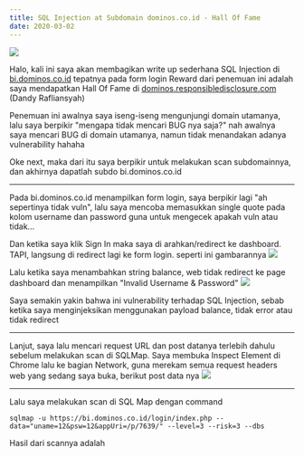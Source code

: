 ```yaml
---
title: SQL Injection at Subdomain dominos.co.id - Hall Of Fame
date: 2020-03-02
---
```


![](https://buayalaut.co/files/Screenshot_109.png)

Halo, kali ini saya akan membagikan write up sederhana SQL Injection di [bi.dominos.co.id](https://bi.dominos.co.id) tepatnya pada form login
Reward dari penemuan ini adalah saya mendapatkan Hall Of Fame di [dominos.responsibledisclosure.com](https://dominos.responsibledisclosure.com/hc/en-us/articles/360001378594-Acknowledgments)
(Dandy Rafliansyah)

Penemuan ini awalnya saya iseng-iseng mengunjungi domain utamanya, lalu saya berpikir "mengapa tidak mencari BUG nya saja?" nah awalnya saya mencari BUG di domain utamanya, namun tidak menandakan adanya vulnerability hahaha

Oke next, maka dari itu saya berpikir untuk melakukan scan subdomainnya, dan akhirnya dapatlah subdo bi.dominos.co.id

___

Pada bi.dominos.co.id menampilkan form login, saya berpikir lagi "ah sepertinya tidak vuln", lalu saya mencoba memasukkan single quote pada kolom username dan password guna untuk mengecek apakah vuln atau tidak...

Dan ketika saya klik Sign In maka saya di arahkan/redirect ke dashboard. TAPI, langsung di redirect lagi ke form login. seperti ini gambarannya
![](https://buayalaut.co/files/dominos1.png)

Lalu ketika saya menambahkan string balance, web tidak redirect ke page dashboard dan menampilkan "Invalid Username & Password"
![](https://buayalaut.co/files/dominos2.png)

Saya semakin yakin bahwa ini vulnerability terhadap SQL Injection, sebab ketika saya menginjeksikan menggunakan payload balance, tidak error atau tidak redirect

___

Lanjut, saya lalu mencari request URL dan post datanya terlebih dahulu sebelum melakukan scan di SQLMap.
Saya membuka Inspect Element di Chrome lalu ke bagian Network, guna merekam semua request headers web yang sedang saya buka, berikut post data nya
![](https://buayalaut.co/files/dominos3.png)

___

Lalu saya melakukan scan di SQL Map dengan command

```
sqlmap -u https://bi.dominos.co.id/login/index.php --data="uname=12&psw=12&appUri=/p/7639/" --level=3 --risk=3 --dbs
```

Hasil dari scannya adalah
